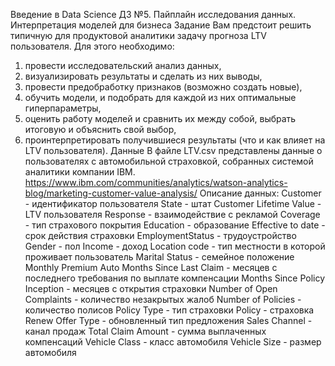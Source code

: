 Введение в Data Science
ДЗ №5. Пайплайн исследования данных. Интерпретация моделей для бизнеса
Задание
Вам предстоит решить типичную для продуктовой аналитики задачу прогноза LTV пользователя. Для этого необходимо:
1) провести исследовательский анализ данных,
2) визуализировать результаты и сделать из них выводы,
3) провести предобработку признаков (возможно создать новые),
4) обучить модели, и подобрать для каждой из них оптимальные гиперпараметры,
5) оценить работу моделей и сравнить их между собой, выбрать итоговую и объяснить свой выбор,
6) проинтерпретировать получившиеся результаты (что и как влияет на LTV пользователя).
Данные
В файле LTV.csv представлены данные о пользователях с автомобильной страховкой, собранных системой аналитики компании IBM. https://www.ibm.com/communities/analytics/watson-analytics-blog/marketing-customer-value-analysis/
Описание данных:
Customer - идентификатор пользователя
State - штат
Customer Lifetime Value - LTV пользователя
Response - взаимодействие с рекламой
Coverage - тип страхового покрытия
Education - образование
Effective to date - срок действия страховки
EmploymentStatus - трудоустройство
Gender - пол
Income - доход
Location code - тип местности в которой проживает пользователь
Marital Status - семейное положение
Monthly Premium Auto
Months Since Last Claim - месяцев с последнего требования по выплате компенсации
Months Since Policy Inception - месяцев с открытия страховки
Number of Open Complaints - количество незакрытых жалоб
Number of Policies - количество полисов
Policy Type - тип страховки
Policy - страховка
Renew Offer Type - обновленный тип предложения
Sales Channel - канал продаж
Total Claim Amount - сумма выплаченных компенсаций
Vehicle Class - класс автомобиля
Vehicle Size - размер автомобиля
